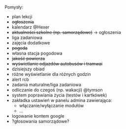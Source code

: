 Pomysły:
- plan lekcji
- ~~ogłoszenia~~ 
- kalendarz @Hexer
- ~~aktualności szkolne (np. samorządowe)~~ -> ogłoszenia
- liga zadaniowa
- zajęcia dodatkowe
- ~~pogoda~~
- własna stacja pogodowa
- ~~jakość powierza~~
- ~~wyświetlanie odjazdów autobusów i tramwai~~
- dzisiejszy obiad
- różne wyświetlanie dla różnych godzin
- alert rcb
- zadania maturalne/liga zadaniowa
- odliczanie do czegoś (np. wakacji) @tymson
- system poprawiania życia (testów i kartkówek)
- zakładka ustawień w panelu admina zawierająca:
  - włączanie/wyłączanie modułów
  - ...
- logowanie kontem google
- ?głosowania samorządowe?
